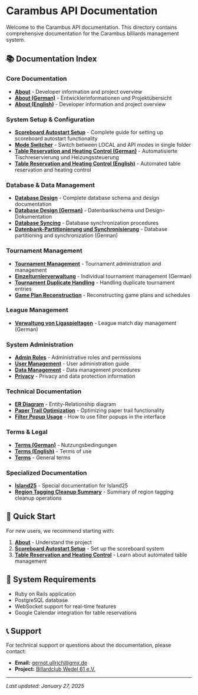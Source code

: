 # Carambus API Documentation

Welcome to the Carambus API documentation. This directory contains comprehensive documentation for the Carambus billiards management system.

## 📚 Documentation Index

### Core Documentation
- **[About](about.md)** - Developer information and project overview
- **[About (German)](about.de.md)** - Entwicklerinformationen und Projektübersicht
- **[About (English)](about.en.md)** - Developer information and project overview

### System Setup & Configuration
- **[Scoreboard Autostart Setup](scoreboard_autostart_setup.md)** - Complete guide for setting up scoreboard autostart functionality
- **[Mode Switcher](mode_switcher.md)** - Switch between LOCAL and API modes in single folder
- **[Table Reservation and Heating Control (German)](tischreservierung_und_heizungssteuerung.de.md)** - Automatisierte Tischreservierung und Heizungssteuerung
- **[Table Reservation and Heating Control (English)](table_reservation_and_heating_control.en.md)** - Automated table reservation and heating control

### Database & Data Management
- **[Database Design](database_design.md)** - Complete database schema and design documentation
- **[Database Design (German)](database_design.de.md)** - Datenbankschema und Design-Dokumentation
- **[Database Syncing](database_syncing.md)** - Database synchronization procedures
- **[Datenbank-Partitionierung und Synchronisierung](datenbank-partitionierung-und-synchronisierung.md)** - Database partitioning and synchronization (German)

### Tournament Management
- **[Tournament Management](tournament.md)** - Tournament administration and management
- **[Einzelturnierverwaltung](einzelturnierverwaltung.md)** - Individual tournament management (German)
- **[Tournament Duplicate Handling](tournament_duplicate_handling.md)** - Handling duplicate tournament entries
- **[Game Plan Reconstruction](game_plan_reconstruction.md)** - Reconstructing game plans and schedules

### League Management
- **[Verwaltung von Ligaspieltagen](verwaltung-von-ligaspieltagen.md)** - League match day management (German)

### System Administration
- **[Admin Roles](admin_roles.md)** - Administrative roles and permissions
- **[User Management](admin/user_management.md)** - User administration guide
- **[Data Management](data_management.md)** - Data management procedures
- **[Privacy](privacy.md)** - Privacy and data protection information

### Technical Documentation
- **[ER Diagram](er_diagram.md)** - Entity-Relationship diagram
- **[Paper Trail Optimization](paper_trail_optimization.md)** - Optimizing paper trail functionality
- **[Filter Popup Usage](filter_popup_usage.md)** - How to use filter popups in the interface

### Terms & Legal
- **[Terms (German)](terms.de.md)** - Nutzungsbedingungen
- **[Terms (English)](terms.en.md)** - Terms of use
- **[Terms](terms.md)** - General terms

### Specialized Documentation
- **[Island25](island25.md)** - Special documentation for Island25
- **[Region Tagging Cleanup Summary](region_tagging_cleanup_summary.md)** - Summary of region tagging cleanup operations

## 🚀 Quick Start

For new users, we recommend starting with:
1. **[About](about.md)** - Understand the project
2. **[Scoreboard Autostart Setup](scoreboard_autostart_setup.md)** - Set up the scoreboard system
3. **[Table Reservation and Heating Control](tischreservierung_und_heizungssteuerung.de.md)** - Learn about automated table management

## 🔧 System Requirements

- Ruby on Rails application
- PostgreSQL database
- WebSocket support for real-time features
- Google Calendar integration for table reservations

## 📞 Support

For technical support or questions about the documentation, please contact:
- **Email:** gernot.ullrich@gmx.de
- **Project:** [Billardclub Wedel 61 e.V.](http://www.billardclub-wedel.de/)

---

*Last updated: January 27, 2025* 